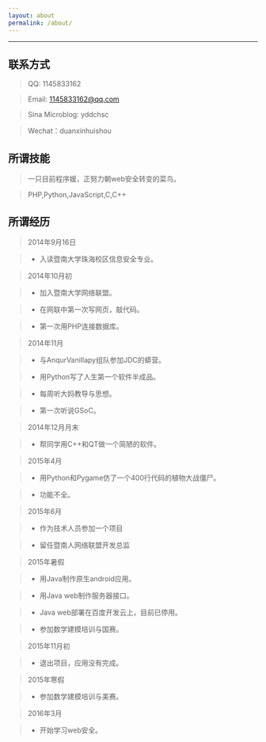 ```yaml
---
layout: about
permalink: /about/
---
```

---

联系方式
---

> QQ: 1145833162

> Email: 1145833162@qq.com

> Sina Microblog: yddchsc

> Wechat：duanxinhuishou

所谓技能
---

> 一只目前程序媛，正努力朝web安全转变的菜鸟。

> PHP,Python,JavaScript,C,C++

所谓经历
---

> 2014年9月16日

> - 入读暨南大学珠海校区信息安全专业。

> 2014年10月初

> - 加入暨南大学网络联盟。

> - 在网联中第一次写网页，敲代码。

> - 第一次用PHP连接数据库。

> 2014年11月

> - 与AnqurVanillapy组队参加JDC的蟒营。

> - 用Python写了人生第一个软件半成品。

> - 每周听大妈教导与思想。

> - 第一次听说GSoC。

> 2014年12月月末

> - 帮同学用C++和QT做一个简陋的软件。

> 2015年4月

> - 用Python和Pygame仿了一个400行代码的植物大战僵尸。

> - 功能不全。

> 2015年6月

> - 作为技术人员参加一个项目

> - 留任暨南人网络联盟开发总监

> 2015年暑假

> - 用Java制作原生android应用。

> - 用Java web制作服务器接口。

> - Java web部署在百度开发云上，目前已停用。

> - 参加数学建模培训与国赛。

> 2015年11月初

> - 退出项目，应用没有完成。

> 2015年寒假

> - 参加数学建模培训与美赛。

> 2016年3月

> - 开始学习web安全。


